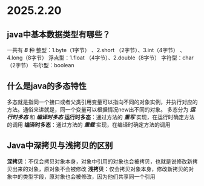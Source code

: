 # 2025.2.20
## java中基本数据类型有哪些？
一共有 ***8*** 种
整型：1.byte（1字节） 、2.short （2字节）、3.int（4字节） 、4.long（8字节）
浮点型：1.float （4字节）、2.double（8字节）
字符型：char（2字节）
布尔型：boolean
## 什么是java的多态特性
多态就是指同一个接口或者父类引用变量可以指向不同的对象实例，并执行对应的方法。通俗来讲就是，同一个变量可以根据情况new出不同的对象。
多态分为 ***运行时多态*** 和 ***编译时多态***
**运行时多态**：通过方法的 ***重写*** 实现，在运行时确定方法的调用
**编译时多态**：通过方法的 ***重载*** 实现，在编译时确定方法的调用
## Java中深拷贝与浅拷贝的区别
**深拷贝**：不仅会拷贝对象本身，对象中引用的对象也会被拷贝，也就是说修改新拷贝出来的对象，原对象不会被修改
**浅拷贝**：仅会拷贝对象本身，修改新拷贝的对象中的类型字段，原对象也会被修改，因为他们共享同一个引用

